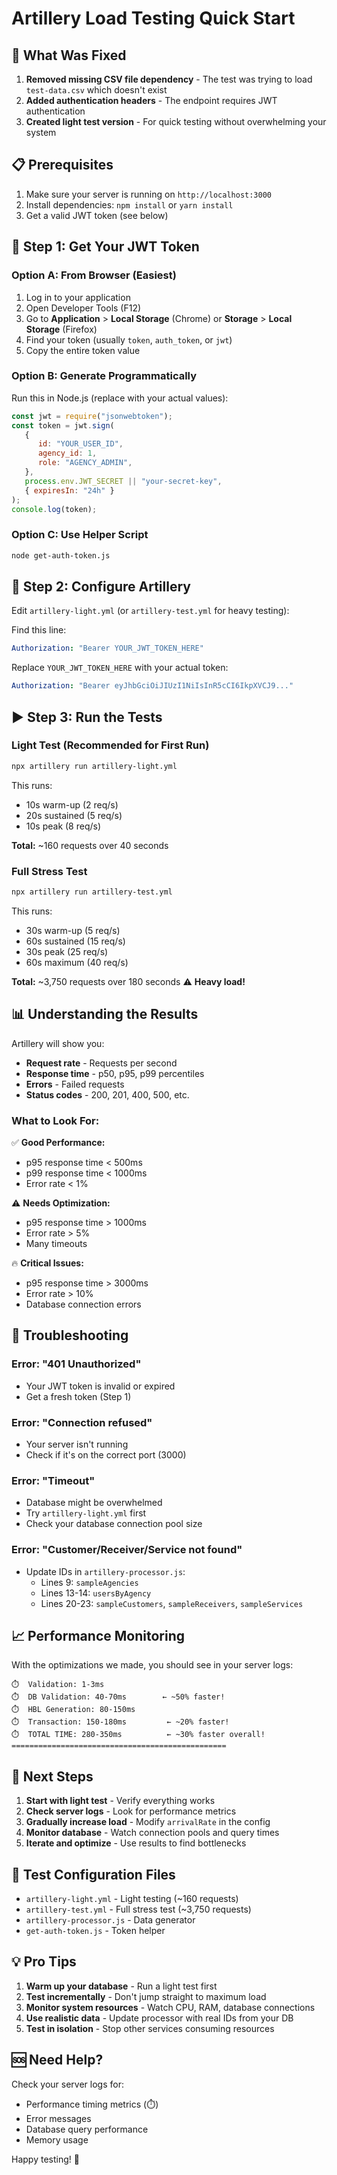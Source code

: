 # Artillery Load Testing Quick Start

## 🔧 What Was Fixed

1. **Removed missing CSV file dependency** - The test was trying to load `test-data.csv` which doesn't exist
2. **Added authentication headers** - The endpoint requires JWT authentication
3. **Created light test version** - For quick testing without overwhelming your system

## 📋 Prerequisites

1. Make sure your server is running on `http://localhost:3000`
2. Install dependencies: `npm install` or `yarn install`
3. Get a valid JWT token (see below)

## 🔑 Step 1: Get Your JWT Token

### Option A: From Browser (Easiest)

1. Log in to your application
2. Open Developer Tools (F12)
3. Go to **Application** > **Local Storage** (Chrome) or **Storage** > **Local Storage** (Firefox)
4. Find your token (usually `token`, `auth_token`, or `jwt`)
5. Copy the entire token value

### Option B: Generate Programmatically

Run this in Node.js (replace with your actual values):

```javascript
const jwt = require("jsonwebtoken");
const token = jwt.sign(
   {
      id: "YOUR_USER_ID",
      agency_id: 1,
      role: "AGENCY_ADMIN",
   },
   process.env.JWT_SECRET || "your-secret-key",
   { expiresIn: "24h" }
);
console.log(token);
```

### Option C: Use Helper Script

```bash
node get-auth-token.js
```

## 🚀 Step 2: Configure Artillery

Edit `artillery-light.yml` (or `artillery-test.yml` for heavy testing):

Find this line:

```yaml
Authorization: "Bearer YOUR_JWT_TOKEN_HERE"
```

Replace `YOUR_JWT_TOKEN_HERE` with your actual token:

```yaml
Authorization: "Bearer eyJhbGciOiJIUzI1NiIsInR5cCI6IkpXVCJ9..."
```

## ▶️ Step 3: Run the Tests

### Light Test (Recommended for First Run)

```bash
npx artillery run artillery-light.yml
```

This runs:

-  10s warm-up (2 req/s)
-  20s sustained (5 req/s)
-  10s peak (8 req/s)

**Total:** ~160 requests over 40 seconds

### Full Stress Test

```bash
npx artillery run artillery-test.yml
```

This runs:

-  30s warm-up (5 req/s)
-  60s sustained (15 req/s)
-  30s peak (25 req/s)
-  60s maximum (40 req/s)

**Total:** ~3,750 requests over 180 seconds ⚠️ **Heavy load!**

## 📊 Understanding the Results

Artillery will show you:

-  **Request rate** - Requests per second
-  **Response time** - p50, p95, p99 percentiles
-  **Errors** - Failed requests
-  **Status codes** - 200, 201, 400, 500, etc.

### What to Look For:

✅ **Good Performance:**

-  p95 response time < 500ms
-  p99 response time < 1000ms
-  Error rate < 1%

⚠️ **Needs Optimization:**

-  p95 response time > 1000ms
-  Error rate > 5%
-  Many timeouts

🔥 **Critical Issues:**

-  p95 response time > 3000ms
-  Error rate > 10%
-  Database connection errors

## 🐛 Troubleshooting

### Error: "401 Unauthorized"

-  Your JWT token is invalid or expired
-  Get a fresh token (Step 1)

### Error: "Connection refused"

-  Your server isn't running
-  Check if it's on the correct port (3000)

### Error: "Timeout"

-  Database might be overwhelmed
-  Try `artillery-light.yml` first
-  Check your database connection pool size

### Error: "Customer/Receiver/Service not found"

-  Update IDs in `artillery-processor.js`:
   -  Lines 9: `sampleAgencies`
   -  Lines 13-14: `usersByAgency`
   -  Lines 20-23: `sampleCustomers`, `sampleReceivers`, `sampleServices`

## 📈 Performance Monitoring

With the optimizations we made, you should see in your server logs:

```
⏱️  Validation: 1-3ms
⏱️  DB Validation: 40-70ms        ← ~50% faster!
⏱️  HBL Generation: 80-150ms
⏱️  Transaction: 150-180ms         ← ~20% faster!
⏱️  TOTAL TIME: 280-350ms          ← ~30% faster overall!
================================================
```

## 🎯 Next Steps

1. **Start with light test** - Verify everything works
2. **Check server logs** - Look for performance metrics
3. **Gradually increase load** - Modify `arrivalRate` in the config
4. **Monitor database** - Watch connection pools and query times
5. **Iterate and optimize** - Use results to find bottlenecks

## 📝 Test Configuration Files

-  `artillery-light.yml` - Light testing (~160 requests)
-  `artillery-test.yml` - Full stress test (~3,750 requests)
-  `artillery-processor.js` - Data generator
-  `get-auth-token.js` - Token helper

## 💡 Pro Tips

1. **Warm up your database** - Run a light test first
2. **Test incrementally** - Don't jump straight to maximum load
3. **Monitor system resources** - Watch CPU, RAM, database connections
4. **Use realistic data** - Update processor with real IDs from your DB
5. **Test in isolation** - Stop other services consuming resources

## 🆘 Need Help?

Check your server logs for:

-  Performance timing metrics (⏱️)
-  Error messages
-  Database query performance
-  Memory usage

Happy testing! 🚀
